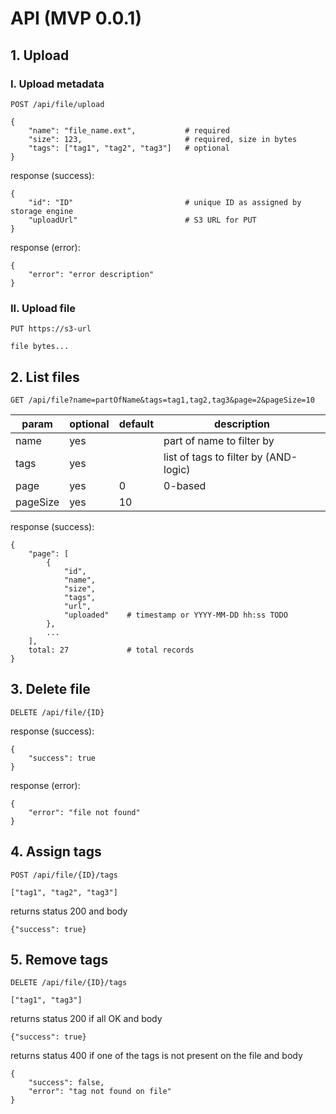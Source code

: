 # API (MVP 0.0.1)

## 1. Upload
   
### I. Upload metadata
```
POST /api/file/upload

{
    "name": "file_name.ext",           # required
    "size": 123,                       # required, size in bytes
    "tags": ["tag1", "tag2", "tag3"]   # optional
}
```
response (success):
```
{
    "id": "ID"                         # unique ID as assigned by storage engine
    "uploadUrl"                        # S3 URL for PUT
}
```
response (error):
```
{
    "error": "error description"
}
```

### II. Upload file
```
PUT https://s3-url

file bytes...
```

## 2. List files
```
GET /api/file?name=partOfName&tags=tag1,tag2,tag3&page=2&pageSize=10
```
                                           
| param    | optional | default | description                           |
|----------|----------|---------|---------------------------------------|
| name     | yes      |         | part of name to filter by             |
| tags     | yes      |         | list of tags to filter by (AND-logic) |
| page     | yes      | 0       | 0-based                               |
| pageSize | yes      | 10      |                                       |

response (success):
```
{
    "page": [
        { 
            "id", 
            "name", 
            "size", 
            "tags", 
            "url", 
            "uploaded"    # timestamp or YYYY-MM-DD hh:ss TODO 
        },
        ...
    ],
    total: 27             # total records
}
```

## 3. Delete file
```
DELETE /api/file/{ID}
```
response (success):
```
{
    "success": true
}
```
response (error):
```
{
    "error": "file not found"
}
```

## 4. Assign tags
```
POST /api/file/{ID}/tags

["tag1", "tag2", "tag3"]
```
returns status 200 and body
```
{"success": true}
```

## 5. Remove tags

```
DELETE /api/file/{ID}/tags

["tag1", "tag3"]
```

returns status 200 if all OK and body
```
{"success": true}
```

returns status 400 if one of the tags is not present on the file and body
```
{
    "success": false,
    "error": "tag not found on file"
}
```
